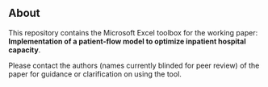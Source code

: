 ## About
This repository contains the Microsoft Excel toolbox for the working paper: **Implementation of a patient-flow model to optimize inpatient hospital capacity**. 

<!--- vAuthors: **Yue Hu<sup>1</sup>, Jing Dong<sup>1</sup>, Ohad Perry<sup>2</sup>, Rachel M. Cyrus<sup>3</sup>, Stephanie Gravenor<sup>4</sup>, Michael J. Schmidt<sup>4</sup>**.---> 

<!--- 1.	Decision, Risk, and Operations, Columbia Business School, New York, NY, USA
2.	Department of Industrial Engineering and Management Sciences, Northwestern University, Evanston, IL, USA. 
3.  Department of Medicine, Northwestern University Feinberg School of Medicine, Chicago, IL, USA. 
4.	Department of Emergency Medicine, Northwestern University Feinberg School of Medicine, Chicago, IL, USA 
---> 

Please contact the authors (names currently blinded for peer review) of the paper for guidance or clarification on using the tool.
